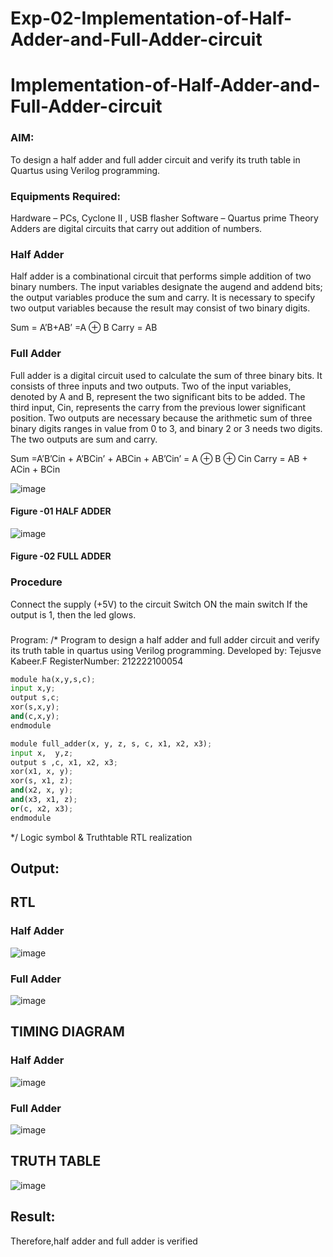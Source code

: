# Exp-02-Implementation-of-Half-Adder-and-Full-Adder-circuit

# Implementation-of-Half-Adder-and-Full-Adder-circuit
### AIM:
To design a half adder and full adder circuit and verify its truth table in Quartus using Verilog programming.

### Equipments Required:
Hardware – PCs, Cyclone II , USB flasher
Software – Quartus prime
Theory
Adders are digital circuits that carry out addition of numbers.

### Half Adder
Half adder is a combinational circuit that performs simple addition of two binary numbers. The input variables designate the augend and addend bits; the output variables produce the sum and carry. It is necessary to specify two output variables because the result may consist of two binary digits.

Sum = A’B+AB’ =A ⊕ B Carry = AB

### Full Adder
Full adder is a digital circuit used to calculate the sum of three binary bits. It consists of three inputs and two outputs. Two of the input variables, denoted by A and B, represent the two significant bits to be added. The third input, Cin, represents the carry from the previous lower significant position. Two outputs are necessary because the arithmetic sum of three binary digits ranges in value from 0 to 3, and binary 2 or 3 needs two digits. The two outputs are sum and carry.

Sum =A’B’Cin + A’BCin’ + ABCin + AB’Cin’ = A ⊕ B ⊕ Cin Carry = AB + ACin + BCin

 ![image](https://user-images.githubusercontent.com/36288975/163552156-a13e5a56-c638-4110-97d9-8896907c8d25.png)

#### Figure -01 HALF ADDER 


![image](https://user-images.githubusercontent.com/36288975/163552057-b3547877-6d07-45b4-b7e0-bcfebfad9e1d.png)

#### Figure -02 FULL ADDER 

### Procedure

Connect the supply (+5V) to the circuit
Switch ON the main switch
If the output is 1, then the led glows.
### 
Program:
/*
Program to design a half adder and full adder circuit and verify its truth table in quartus using Verilog programming.
Developed by: Tejusve Kabeer.F
RegisterNumber: 212222100054
```python
module ha(x,y,s,c);
input x,y;
output s,c;
xor(s,x,y);
and(c,x,y);
endmodule

module full_adder(x, y, z, s, c, x1, x2, x3);
input x,  y,z;
output s ,c, x1, x2, x3;
xor(x1, x, y);
xor(s, x1, z);
and(x2, x, y);
and(x3, x1, z);
or(c, x2, x3);
endmodule
```
*/
Logic symbol & Truthtable
RTL realization

## Output:

## RTL
### Half Adder
![image](https://github.com/Reebak04/Exp-02-Implementation-of-Half-Adder-and-Full-Adder-circuit/assets/118364993/1b33c621-3fb3-4133-a4a6-e95f9a5b43bc)


### Full Adder
![image](https://github.com/Reebak04/Exp-02-Implementation-of-Half-Adder-and-Full-Adder-circuit/assets/118364993/88756e0b-039c-44ce-a609-953367a56fa7)

## TIMING DIAGRAM
### Half Adder
![image](https://github.com/Reebak04/Exp-02-Implementation-of-Half-Adder-and-Full-Adder-circuit/assets/118364993/96dda66c-b8ef-48f6-9ecc-7df6b2551c32)

### Full Adder
![image](https://github.com/Reebak04/Exp-02-Implementation-of-Half-Adder-and-Full-Adder-circuit/assets/118364993/bdd09112-1476-4abc-a2ba-5756cc7ac3d6)

## TRUTH TABLE 
![image](https://github.com/Reebak04/Exp-02-Implementation-of-Half-Adder-and-Full-Adder-circuit/assets/118364993/30ee5468-a537-4df1-ae5a-a2fab7c31495)

## Result:
Therefore,half adder and full adder is verified
